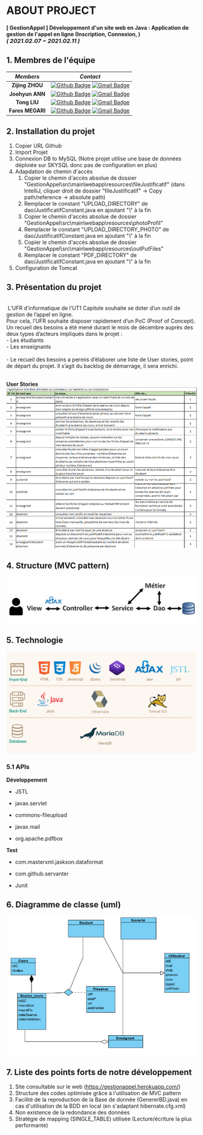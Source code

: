 
# ABOUT PROJECT
#### [ GestionAppel ] Développement d'un site web en Java : Application de gestion de l'appel en ligne (Inscription, Connexion, ) <br><span style="font-size:15px">*( 2021.02.07 ~ 2021.02.11 )*</span>

## 1. Membres de l'équipe

|*Members*|*Contact*|
|:---:|---|
|**Zijing ZHOU**|[![Github Badge](https://img.shields.io/badge/-Github-000?style=flat-square&logo=Github&logoColor=white)](https://github.com/StevenZZJ) [![Gmail Badge](https://img.shields.io/badge/-steven.zhouzijing@gmail.com-c14438?style=flat-square&logo=Gmail&logoColor=white&link=mailto:steven.zhouzijing@gmail.com)](mailto:steven.zhouzijing@gmail.com)|
|**Joohyun ANN**|[![Github Badge](https://img.shields.io/badge/-Github-000?style=flat-square&logo=Github&logoColor=white)](http://github.com/catwithhumanface) [![Gmail Badge](https://img.shields.io/badge/-annjh11@gmail.com-c14438?style=flat-square&logo=Gmail&logoColor=white&link=mailto:annjh11@gmail.com)](mailto:annjh11@gmail.com)|
|**Tong LIU**|[![Github Badge](https://img.shields.io/badge/-Github-000?style=flat-square&logo=Github&logoColor=white)](https://github.com/Gabrielle07) [![Gmail Badge](https://img.shields.io/badge/-tongliu024@gmail.com-c14438?style=flat-square&logo=Gmail&logoColor=white&link=mailto:tongliu024@gmail.com)](mailto:tongliu024@gmail.com)|
|**Fares MEGARI**|[![Github Badge](https://img.shields.io/badge/-Github-000?style=flat-square&logo=Github&logoColor=white)](https://github.com/faresmegari) [![Gmail Badge](https://img.shields.io/badge/-faares.mega@gmail.com-c14438?style=flat-square&logo=Gmail&logoColor=white&link=mailto:faares.mega@gmail.com)](mailto:faares.mega@gmail.com)|

## 2. Installation du projet
1. Copier URL Github 
2. Import Projet
3. Connexion DB to MySQL
(Notre projet utilise une base de données déploiée sur SKYSQL donc pas de configuration en plus) 
4. Adapdation de chemin d'accès 
      1. Copier le chemin d'accès absolue de dossier "GestionAppel\src\main\webapp\resources\fileJustificatif" (dans IntelliJ, cliquer droit de dossier "fileJustificatif" -> Copy path/reference -> absolute path)
      3. Remplacer le constant "UPLOAD_DIRECTORY" de dao/JustificatifConstant.java en ajoutant "\\" à la fin
      4. Copier le chemin d'accès absolue de dossier "GestionAppel\src\main\webapp\resources\photoProfil"
      5. Remplacer le constant "UPLOAD_DIRECTORY_PHOTO" de dao/JustificatifConstant.java en ajoutant "\\" à la fin
      6. Copier le chemin d'accès absolue de dossier "GestionAppel\src\main\webapp\resources\outPutFiles"
      7. Remplacer le constant "PDF_DIRECTORY" de dao/JustificatifConstant.java en ajoutant "\\" à la fin
7. Configuration de Tomcat

## 3. Présentation du projet
<br>
&nbsp;L’UFR d’informatique de l’UT1 Capitole souhaite se doter d’un outil de gestion de l’appel en ligne.<br>
Pour cela, l’UFR souhaite disposer rapidement d’un PoC (Proof of Concept).<br>
Un recueil des besoins a été mené durant le mois de décembre auprès des deux types d’acteurs impliqués dans le projet :<br>
- Les étudiants<br>
- Les enseignants<br><br>
- Le recueil des besoins a permis d’élaborer une liste de User stories, point de départ du projet. Il s’agit du backlog de démarrage, il sera enrichi.<br><br>

**User Stories**<br>
![US](img/US.png)

## 4. Structure (MVC pattern)
![MVC](img/mvc.png)

## 5. Technologie
![TECH](img/tech.png)
### 5.1 APIs

**Développement**

- JSTL

- javax.servlet

- commons-fileupload

- javax.mail

- org.apache.pdfbox

**Test**

- com.masterxml.jaskson.dataformat

- com.github.servanter

- Junit

## 6. Diagramme de classe (uml)
![UML](img/UML.png)

## 7. Liste des points forts de notre développement
1. Site consultable sur le web (https://gestionappel.herokuapp.com/)
2. Structure des codes optimisée grâce à l'utilisation de MVC pattern
3. Facilité de la reproduction de la Base de donnée (GenererBD.java) en cas d'utilisation de la BDD en local (en s'adaptant hibernate.cfg.xml)
4. Non existence de la redondance des données
5. Stratégie de mapping (SINGLE_TABLE) utilisée (Lecture/écriture la plus performante)


